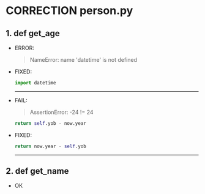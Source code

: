 # CORRECTION person.py

## 1. def get_age
- ERROR:
    > NameError: name 'datetime' is not defined

- FIXED:
    ```python
    import datetime
    ```
    ***

- FAIL:
    > AssertionError: -24 != 24
    ```python
    return self.yob - now.year
    ```
- FIXED:
    ```python
    return now.year - self.yob
    ```
    ***

## 2. def get_name
- OK



